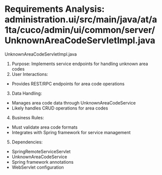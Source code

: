 # Requirements Analysis: administration.ui/src/main/java/at/a1ta/cuco/admin/ui/common/server/UnknownAreaCodeServletImpl.java

UnknownAreaCodeServletImpl.java
1. Purpose: Implements service endpoints for handling unknown area codes
2. User Interactions:
- Provides REST/RPC endpoints for area code operations
3. Data Handling:
- Manages area code data through UnknownAreaCodeService
- Likely handles CRUD operations for area codes
4. Business Rules:
- Must validate area code formats
- Integrates with Spring framework for service management
5. Dependencies:
- SpringRemoteServiceServlet
- UnknownAreaCodeService
- Spring framework annotations
- WebServlet configuration